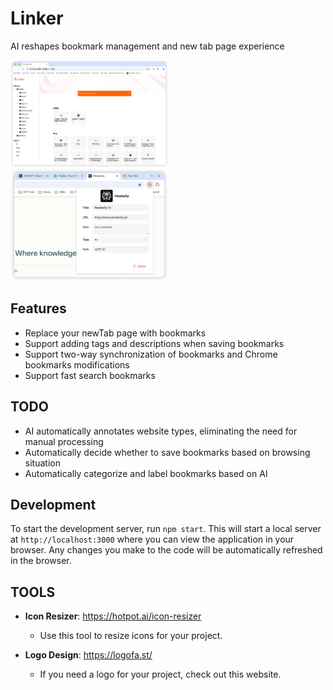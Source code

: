 # Linker

AI reshapes bookmark management and new tab page experience

<img src="assets/home.png" alt="Home Page Screenshot" width="50%" />

<img src="assets/addBookmark.png" alt="Add Bookmark Screenshot" width="50%" />


## Features

- Replace your newTab page with bookmarks
- Support adding tags and descriptions when saving bookmarks
- Support two-way synchronization of bookmarks and Chrome bookmarks modifications
- Support fast search bookmarks

## TODO

- AI automatically annotates website types, eliminating the need for manual processing
- Automatically decide whether to save bookmarks based on browsing situation
- Automatically categorize and label bookmarks based on AI


## Development

To start the development server, run `npm start`. This will start a local server at `http://localhost:3000` where you can view the application in your browser. Any changes you make to the code will be automatically refreshed in the browser.


## TOOLS


- **Icon Resizer**: https://hotpot.ai/icon-resizer
  - Use this tool to resize icons for your project.

- **Logo Design**: https://logofa.st/
  - If you need a logo for your project, check out this website.
